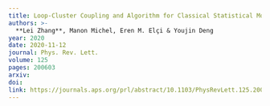 ```yaml
---
title: Loop-Cluster Coupling and Algorithm for Classical Statistical Models
authors: >-
  **Lei Zhang**, Manon Michel, Eren M. Elçi & Youjin Deng
year: 2020
date: 2020-11-12
journal: Phys. Rev. Lett.
volume: 125
pages: 200603
arxiv:
doi:
link: https://journals.aps.org/prl/abstract/10.1103/PhysRevLett.125.200603
---
```

